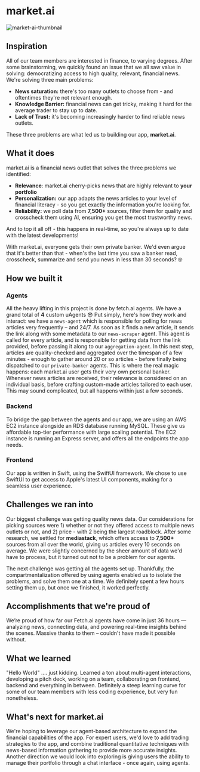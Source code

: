 # market.ai

![market-ai-thumbnail](https://github.com/user-attachments/assets/0c5293e9-7e72-44dd-860a-36790071bf8b)


## Inspiration
All of our team members are interested in finance, to varying degrees. After some brainstorming, we quickly found an issue that we all saw value in solving: democratizing access to high quality, relevant, financial news. We're solving three main problems:
- **News saturation:** there's too many outlets to choose from - and oftentimes they're not relevant enough.
- **Knowledge Barrier:** financial news can get tricky, making it hard for the average trader to stay up to date.
- **Lack of Trust:** it's becoming increasingly harder to find reliable news outlets.

These three problems are what led us to building our app, **market.ai**.

## What it does
market.ai is a financial news outlet that solves the three problems we identified:
- **Relevance**: market.ai cherry-picks news that are highly relevant to **your portfolio** 
- **Personalization:** our app adapts the news articles to your level of financial literacy - so you get exactly the information you're looking for.
- **Reliability:** we poll data from **7,500+** sources, filter them for quality and crosscheck them using AI, ensuring you get the most trustworthy news.

And to top it all off - this happens in real-time, so you're always up to date with the latest developments!

With market.ai, everyone gets their own private banker. We'd even argue that it's better than that - when's the last time you saw a banker read, crosscheck, summarize and send you news in less than 30 seconds? 🤓


## How we built it
### Agents
All the heavy lifting in this project is done by fetch.ai agents. We have a grand total of **4** custom uAgents 😎  Put simply, here's how they work and interact: we have a `news-agent` which is responsible for polling for news articles very frequently – and 24/7. As soon as it finds a new article, it sends the link along with some metadata to our `news-scraper` agent. This agent is called for every article, and is responsible for getting data from the link provided, before passing it along to our `aggregation-agent`. In this next step, articles are quality-checked and aggregated over the timespan of a few minutes - enough to gather around 20 or so articles - before finally being dispatched to our `private-banker` agents. This is where the real magic happens: each market.ai user gets their very own personal banker. Whenever news articles are received, their relevance is considered on an individual basis, before crafting custom-made articles tailored to each user. This may sound complicated, but all happens within just a few seconds.

### Backend
To bridge the gap between the agents and our app, we are using an AWS EC2 instance alongside an RDS database running MySQL. These give us affordable top-tier performance with large scaling potential. The EC2 instance is running an Express server, and offers all the endpoints the app needs.

### Frontend
Our app is written in Swift, using the SwiftUI framework. We chose to use SwiftUI to get access to Apple's latest UI components, making for a seamless user experience.

## Challenges we ran into
Our biggest challenge was getting quality news data. Our considerations for picking sources were 1) whether or not they offered access to multiple news outlets or not, and 2) price - with 2 being the largest roadblock. After some research, we settled for **mediastack**, which offers access to **7,500+** sources from all over the world, giving us articles every 10 seconds on average. We were slightly concerned by the sheer amount of data we'd have to process, but it turned out not to be a problem for our agents.

The next challenge was getting all the agents set up. Thankfully, the compartmentalization offered by using agents enabled us to isolate the problems, and solve them one at a time. We definitely spent a few hours setting them up, but once we finished, it worked perfectly.

## Accomplishments that we're proud of

We’re proud of how far our Fetch.ai agents have come in just 36 hours — analyzing news, connecting data, and powering real-time insights behind the scenes. Massive thanks to them – couldn't have made it possible without.

## What we learned

"Hello World" .... just kidding. Learned a ton about multi-agent interactions, developing a pitch deck, working on a team, collaborating on frontend, backend and everything in between. Definitely a steep learning curve for some of our team members with less coding experience, but very fun nonetheless.

## What's next for market.ai
We're hoping to leverage our agent-based architecture to expand the financial capabilities of the app. For expert users, we'd love to add trading strategies to the app, and combine traditional quantitative techniques with news-based information gathering to provide more accurate insights. Another direction we would look into exploring is giving users the ability to manage their portfolio through a chat interface - once again, using agents.
